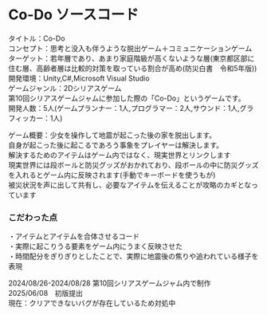 # Co-Do ソースコード
タイトル：Co-Do<br>
コンセプト：思考と没入も伴うような脱出ゲーム＋コミュニケーションゲーム<br>
ターゲット：若年層であり、あまり家庭階級が高くないような層(東京都区部に住む層、高齢者層は比較的対策を取っている割合が高め(防災白書　令和5年版))<br>
開発環境：Unity,C#,Microsoft Visual Studio<br>
ゲームジャンル：2Dシリアスゲーム<br>
第10回シリアスゲームジャムに参加した際の「Co-Do」というゲームです。<br>
開発人数：5人(ゲームプランナー：1人,プログラマー：2人,サウンド：1人,グラフィッカー：1人)

ゲーム概要：少女を操作して地震が起こった後の家を脱出します。<br>
自身が起こった後に起こるであろう事象をプレイヤーは解決します。<br>
解決するためのアイテムはゲーム内ではなく、現実世界とリンクします<br>
現実世界には段ボールと防災グッズがおかれており、段ボールの中に防災グッズを入れるとゲーム内に反映されます(手動でキーボードを使うもが)<br>
被災状況を声に出して共有し、必要なアイテムを伝えることが攻略のカギとなっています<br>

### こだわった点
・アイテムとアイテムを合体させるコード<br>
・実際に起こりうる要素をゲーム内にうまく反映させた<br>
・時間配分をぎりぎりとしたことで、実際に地震後の焦りや追われている様子を表現<br>

2024/08/26-2024/08/28 第10回シリアスゲームジャム内で制作<br>
2025/06/08　初版提出<br>
現在：クリアできないバグが存在しているため対処中

